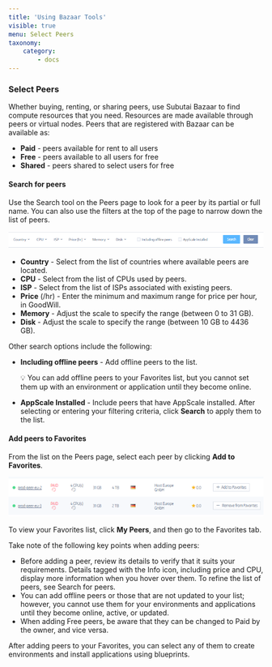 ```yaml
---
title: 'Using Bazaar Tools'
visible: true
menu: Select Peers
taxonomy:
    category:
        - docs
---
```


### Select Peers
Whether buying, renting, or sharing peers, use Subutai Bazaar to find compute resources that you need. Resources are made available through peers or virtual nodes. Peers that are registered with Bazaar can be available as:
* **Paid** - peers available for rent to all users
* **Free** - peers available to all users for free
* **Shared** - peers shared to select users for free

#### Search for peers
Use the Search tool on the Peers page to look for a peer by its partial or full name. You can also use the filters at the top of the page to narrow down the list of peers.

![Search Peers](bazaar-search-peer.png)

* **Country** - Select from the list of countries where available peers are located.
* **CPU** - Select from the list of CPUs used by peers.
* **ISP** - Select from the list of ISPs associated with existing peers.
* **Price** (/hr) - Enter the minimum and maximum range for price per hour, in GoodWill.
* **Memory** - Adjust the scale to specify the range (between 0 to 31 GB).
* **Disk** - Adjust the scale to specify the range (between 10 GB to 4436 GB).

Other search options include the following:

* **Including offline peers** - Add offline peers to the list.

   💡 You can add offline peers to your Favorites list, but you cannot set them up with an environment or application until they become online.

* **AppScale Installed** - Include peers that have AppScale installed.
After selecting or entering your filtering criteria, click **Search** to apply them to the list.

#### Add peers to Favorites
From the list on the Peers page, select each peer by clicking **Add to Favorites**. 

![Add Peers](bazaar-add-peer.png)

To view your Favorites list, click **My Peers**, and then go to the Favorites tab. 

Take note of the following key points when adding peers:

* Before adding a peer, review its details to verify that it suits your requirements. Details tagged with the Info icon, including price and CPU, display more information when you hover over them. To refine the list of peers, see Search for peers.
* You can add offline peers or those that are not updated to your list; however, you cannot use them for your environments and applications until they become online,  active, or updated.
* When adding Free peers, be aware that they can be changed to Paid by the owner, and vice versa.

After adding peers to your Favorites, you can select any of them to create environments and install applications using blueprints. 
